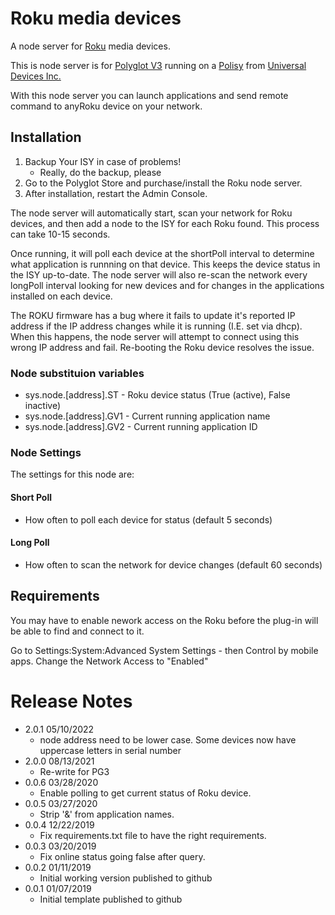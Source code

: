 
# Roku media devices

A node server for [Roku](http://www.roku.com/) media devices. 

This is node server is for [Polyglot V3](https://github.com/UniversalDevices/pg3/) running on a 
[Polisy](https://www.universal-devices.com/product/polisy/)
from 
[Universal Devices Inc.](https://www.universal-devices.com/)


With this node server you can launch applications and send remote command to anyRoku device on your network.

## Installation

1. Backup Your ISY in case of problems!
   * Really, do the backup, please
2. Go to the Polyglot Store and purchase/install the Roku node server.
3. After installation, restart the Admin Console.

The node server will automatically start, scan your network for Roku
devices, and then add a node to the ISY for each Roku found.  This process
can take 10-15 seconds.

Once running, it will poll each device at the shortPoll interval to 
determine what application is runnning on that device.  This keeps the
device status in the ISY up-to-date.  The node server will also re-scan
the network every longPoll interval looking for new devices and for 
changes in the applications installed on each device. 

The ROKU firmware has a bug where it fails to update it's reported IP address
if the IP address changes while it is running (I.E. set via dhcp). When this 
happens, the node server will attempt to connect using this wrong IP address
and fail.  Re-booting the Roku device resolves the issue.

### Node substituion variables
 * sys.node.[address].ST   - Roku device status (True (active), False inactive)
 * sys.node.[address].GV1  - Current running application name
 * sys.node.[address].GV2  - Current running application ID


### Node Settings
The settings for this node are:

#### Short Poll
   * How often to poll each device for status (default 5 seconds)
#### Long Poll
   * How often to scan the network for device changes (default 60 seconds)

## Requirements
You may have to enable nework access on the Roku before the plug-in will
be able to find and connect to it.

Go to Settings:System:Advanced System Settings - then Control by mobile apps. Change the Network Access to "Enabled"


# Release Notes
- 2.0.1 05/10/2022
   - node address need to be lower case.  Some devices now have uppercase letters in serial number
- 2.0.0 08/13/2021
   - Re-write for PG3
- 0.0.6 03/28/2020
   - Enable polling to get current status of Roku device.
- 0.0.5 03/27/2020
   - Strip '&' from application names.
- 0.0.4 12/22/2019
   - Fix requirements.txt file to have the right requirements.
- 0.0.3 03/20/2019
   - Fix online status going false after query.
- 0.0.2 01/11/2019
   - Initial working version published to github
- 0.0.1 01/07/2019
   - Initial template published to github
